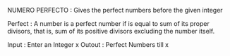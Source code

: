 NUMERO PERFECTO : Gives the perfect numbers before the given integer

Perfect : A number is a perfect number if is equal to sum of its proper divisors, that is, sum of its positive divisors excluding the number itself. 

Input : Enter an Integer x
Outout : Perfect Numbers till x
